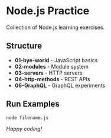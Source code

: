 # Node.js Practice

Collection of Node.js learning exercises.

## Structure

- **01-bye-world** - JavaScript basics
- **02-modules** - Module system
- **03-servers** - HTTP servers
- **04-http-methods** - REST APIs
- **06-GraphQL** - GraphQL experiments

## Run Examples

```bash
node filename.js
```

_Happy coding!_
